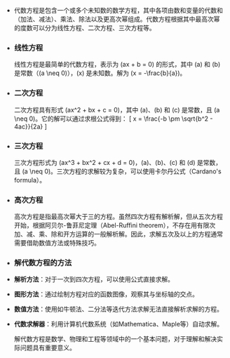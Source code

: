 - 代数方程是包含一个或多个未知数的数学方程，其中各项由数和变量的代数和（加法、减法）、乘法、除法以及更高次幂组成。代数方程根据其中最高次幂的度数可以分为线性方程、二次方程、三次方程等。
- ### 线性方程
  
  线性方程是最简单的代数方程，表示为 \(ax + b = 0\) 的形式，其中 \(a\) 和 \(b\) 是常数（\(a \neq 0\)），\(x\) 是未知数。解为 \(x = -\frac{b}{a}\)。
- ### 二次方程
  
  二次方程具有形式 \(ax^2 + bx + c = 0\)，其中 \(a\)、\(b\) 和 \(c\) 是常数，且 \(a \neq 0\)。它的解可以通过求根公式得到：
  \[ x = \frac{-b \pm \sqrt{b^2 - 4ac}}{2a} \]
- ### 三次方程
  
  三次方程形式为 \(ax^3 + bx^2 + cx + d = 0\)，\(a\)、\(b\)、\(c\) 和 \(d\) 是常数，且 \(a \neq 0\)。三次方程的求解较为复杂，可以使用卡尔丹公式（Cardano's formula）。
- ### 高次方程
  
  高次方程是指最高次幂大于三的方程。虽然四次方程有解析解，但从五次方程开始，根据阿贝尔-鲁菲尼定理（Abel-Ruffini theorem），不存在用有限次加、减、乘、除和开方运算的一般解析解。因此，求解五次及以上的方程通常需要借助数值方法或特殊技巧。
- ### 解代数方程的方法
- **解析方法**：对于一次到四次方程，可以使用公式直接求解。
- **图形方法**：通过绘制方程对应的函数图像，观察其与坐标轴的交点。
- **数值方法**：使用如牛顿法、二分法等迭代方法求解无法直接解析求解的方程。
- **代数求解器**：利用计算机代数系统（如Mathematica、Maple等）自动求解。
  
  解代数方程是数学、物理和工程等领域中的一个基本问题，对于理解和解决实际问题具有重要意义。